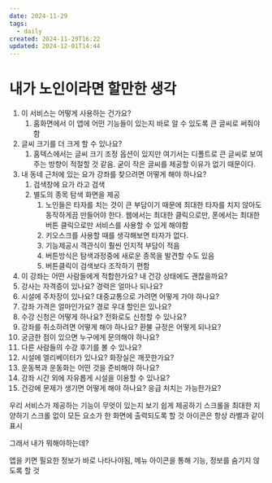 ```yaml
---
date: 2024-11-29
tags:
  - daily
created: 2024-11-29T16:22
updated: 2024-12-01T14:44
---
```

# 내가 노인이라면 할만한 생각
1. 이 서비스는 어떻게 사용하는 건가요?
	1. 홈화면에서 이 앱에 어떤 기능들이 있는지 바로 알 수 있도록 큰 글씨로 써줘야함
2. 글씨 크기를 더 크게 할 수 있나요?
	1. 홈텍스에서는 글씨 크기 조정 옵션이 있지만 여기서는 디폴트로 큰 글씨로 보여주는 방향이 적절할 것 같음. 굳이 작은 글씨를 제공할 이유가 없기 때문이다.
3. 내 동네 근처에 있는 요가 강좌를 찾으려면 어떻게 해야 하나요?
	1. 검색창에 요가 라고 검색
	2. 별도의 종목 탐색 화면을 제공
		1. 노인들은 타자를 치는 것이 큰 부담이기 때문에 최대한 타자를 치지 않아도 동작하게끔 만들어야 한다. 웹에서는 최대한 클릭으로만, 폰에서는 최대한 버튼 클릭으로만 서비스를 사용할 수 있게 해야함
		2. 키오스크를 사용할 때를 생각해보면 타자가 없다.
		3. 기능제공시 객관식이 훨씬 인지적 부담이 적음
		4. 버튼방식은 탐색과정중에 새로운 종목을 발견할 수도 있음
		5. 버튼클릭이 검색보다 조작하기 편함
4. 이 강좌는 어떤 사람들에게 적합한가요? 내 건강 상태에도 괜찮을까요?
5. 강사는 자격증이 있나요? 경력은 얼마나 되나요?
6. 시설에 주차장이 있나요? 대중교통으로 가려면 어떻게 가야 하나요?
7. 강좌 가격은 얼마인가요? 경로 우대 할인은 있나요?
8. 수강 신청은 어떻게 하나요? 전화로도 신청할 수 있나요?
9. 강좌를 취소하려면 어떻게 해야 하나요? 환불 규정은 어떻게 되나요?
10. 궁금한 점이 있으면 누구에게 문의해야 하나요?
11. 다른 사람들의 수강 후기를 볼 수 있나요?
12. 시설에 엘리베이터가 있나요? 화장실은 깨끗한가요?
13. 운동복과 운동화는 어떤 것을 준비해야 하나요?
14. 강좌 시간 외에 자유롭게 시설을 이용할 수 있나요?
15. 건강에 문제가 생기면 어떻게 해야 하나요? 응급 처치는 가능한가요?

우리 서비스가 제공하는 기능이 무엇이 있는지 보기 쉽게 제공하기
스크롤을 최대한 지양하기 스크롤 없이 모든 요소가 한 화면에 출력되도록 할 것
아이콘은 항상 라벨과 같이 표시

그래서 내가 뭐해야하는데?

앱을 키면 필요한 정보가 바로 나타나야됨, 메뉴 아이콘을 통해 기능, 정보를 숨기지 않도록 할 것